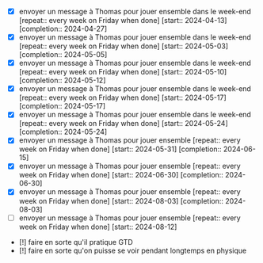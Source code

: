 - [X] envoyer un message à Thomas pour jouer ensemble dans le week-end  [repeat:: every week on Friday when done]  [start:: 2024-04-13]  [completion:: 2024-04-27]
- [X] envoyer un message à Thomas pour jouer ensemble dans le week-end  [repeat:: every week on Friday when done]  [start:: 2024-05-03]  [completion:: 2024-05-05]
- [X] envoyer un message à Thomas pour jouer ensemble dans le week-end  [repeat:: every week on Friday when done]  [start:: 2024-05-10]  [completion:: 2024-05-12]
- [X] envoyer un message à Thomas pour jouer ensemble dans le week-end  [repeat:: every week on Friday when done]  [start:: 2024-05-17]  [completion:: 2024-05-17]
- [X] envoyer un message à Thomas pour jouer ensemble dans le week-end  [repeat:: every week on Friday when done]  [start:: 2024-05-24]  [completion:: 2024-05-24]
- [X] envoyer un message à Thomas pour jouer ensemble  [repeat:: every week on Friday when done]  [start:: 2024-05-31]  [completion:: 2024-06-15]
- [X] envoyer un message à Thomas pour jouer ensemble  [repeat:: every week on Friday when done]  [start:: 2024-06-30]  [completion:: 2024-06-30]
- [X] envoyer un message à Thomas pour jouer ensemble  [repeat:: every week on Friday when done]  [start:: 2024-08-03]  [completion:: 2024-08-03]
- [ ] envoyer un message à Thomas pour jouer ensemble  [repeat:: every week on Friday when done]  [start:: 2024-08-12]
- [!] faire en sorte qu'il pratique GTD
- [!] faire en sorte qu'on puisse se voir pendant longtemps en physique
